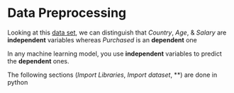 # Data Preprocessing

Looking at this [data set](data_preprocessing/Data.csv), we can distinguish that *Country*, *Age*, & *Salary* are **independent** variables whereas *Purchased* is an **dependent** one

In any machine learning model, you use **independent** variables to predict the **dependent** ones.

The following sections (*Import Libraries*, *Import dataset*, **) are done in python